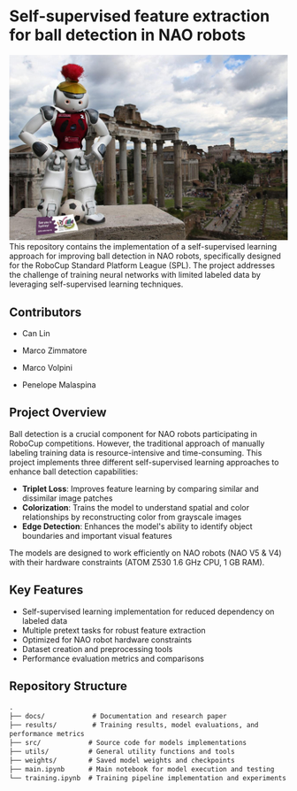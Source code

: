 # Self-supervised feature extraction for ball detection in NAO robots
![SPQR TEAM](media/spqrteam.jpg)
This repository contains the implementation of a self-supervised learning approach for improving ball detection in NAO robots, specifically designed for the RoboCup Standard Platform League (SPL). The project addresses the challenge of training neural networks with limited labeled data by leveraging self-supervised learning techniques.

## Contributors

- Can Lin

- Marco Zimmatore

- Marco Volpini

- Penelope Malaspina

  
## Project Overview

Ball detection is a crucial component for NAO robots participating in RoboCup competitions. However, the traditional approach of manually labeling training data is resource-intensive and time-consuming. This project implements three different self-supervised learning approaches to enhance ball detection capabilities:

- **Triplet Loss**: Improves feature learning by comparing similar and dissimilar image patches
- **Colorization**: Trains the model to understand spatial and color relationships by reconstructing color from grayscale images
- **Edge Detection**: Enhances the model's ability to identify object boundaries and important visual features

The models are designed to work efficiently on NAO robots (NAO V5 & V4) with their hardware constraints (ATOM Z530 1.6 GHz CPU, 1 GB RAM).

## Key Features

- Self-supervised learning implementation for reduced dependency on labeled data
- Multiple pretext tasks for robust feature extraction
- Optimized for NAO robot hardware constraints
- Dataset creation and preprocessing tools
- Performance evaluation metrics and comparisons

## Repository Structure

```
.
├── docs/            # Documentation and research paper
├── results/         # Training results, model evaluations, and performance metrics
├── src/            # Source code for models implementations
├── utils/          # General utility functions and tools
├── weights/        # Saved model weights and checkpoints
├── main.ipynb      # Main notebook for model execution and testing
└── training.ipynb  # Training pipeline implementation and experiments
```

